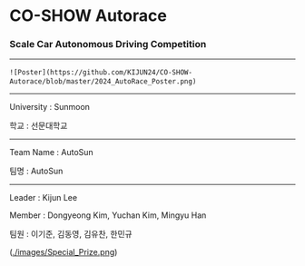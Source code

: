 # CO-SHOW Autorace

### Scale Car Autonomous Driving Competition

***

    ![Poster](https://github.com/KIJUN24/CO-SHOW-Autorace/blob/master/2024_AutoRace_Poster.png)

***

University : Sunmoon

학교 : 선문대학교

***

Team Name : AutoSun

팀명 : AutoSun

***

Leader : Kijun Lee

Member : Dongyeong Kim, Yuchan Kim, Mingyu Han

팀원 : 이기준, 김동영, 김유찬, 한민규

([./images/Special_Prize.png](https://github.com/KIJUN24/CO-SHOW-Autorace/blob/master/Special_Prize.jpg))

